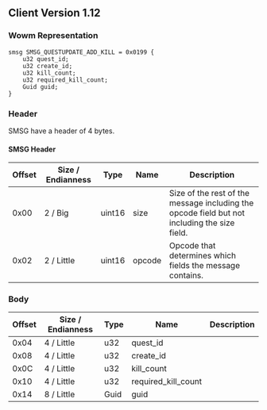 ## Client Version 1.12

### Wowm Representation
```rust,ignore
smsg SMSG_QUESTUPDATE_ADD_KILL = 0x0199 {
    u32 quest_id;    
    u32 create_id;    
    u32 kill_count;    
    u32 required_kill_count;    
    Guid guid;    
}
```
### Header
SMSG have a header of 4 bytes.

#### SMSG Header
| Offset | Size / Endianness | Type   | Name   | Description |
| ------ | ----------------- | ------ | ------ | ----------- |
| 0x00   | 2 / Big           | uint16 | size   | Size of the rest of the message including the opcode field but not including the size field.|
| 0x02   | 2 / Little        | uint16 | opcode | Opcode that determines which fields the message contains.|
### Body
| Offset | Size / Endianness | Type | Name | Description |
| ------ | ----------------- | ---- | ---- | ----------- |
| 0x04 | 4 / Little | u32 | quest_id |  |
| 0x08 | 4 / Little | u32 | create_id |  |
| 0x0C | 4 / Little | u32 | kill_count |  |
| 0x10 | 4 / Little | u32 | required_kill_count |  |
| 0x14 | 8 / Little | Guid | guid |  |
